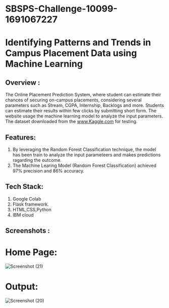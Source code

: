 # SBSPS-Challenge-10099-1691067227
# Identifying Patterns and Trends in Campus Placement Data using Machine Learning

## Overview :
The Online Placement Prediction System, where student can estimate their chances of securing on-campus placements, considering several parameters such as Stream, CGPA, Internship, Backlogs and more. Students can estimate their results within few clicks by submitting short form. The website usage the machine learning model to analyze the input parameters. The dataset downloaded from the www.Kaggle.com for testing.

## Features:
1. By leveraging the Random Forest Classification technique, the model has been train to analyze the input parameteers and makes predictions ragarding the outcome.
2. The Machine Learing Model (Random Forest Classification) achieved 97% precision and 86% accuracy.

## Tech Stack:
1. Google Colab
2. Flask framework.
3. HTML,CSS,Python
4. IBM cloud

## Screenshots :

# Home Page:
![Screenshot (21)](https://github.com/swathikakunuri18/IBM-Hack-Challenge-2023/assets/143591111/90ee0b4b-fcb7-40b7-a254-a99ffdfdb7ee)

# Output:

![Screenshot (20)](https://github.com/swathikakunuri18/IBM-Hack-Challenge-2023/assets/143591111/f0e20aa0-291f-48a6-8c23-b3b76d6c2220)

